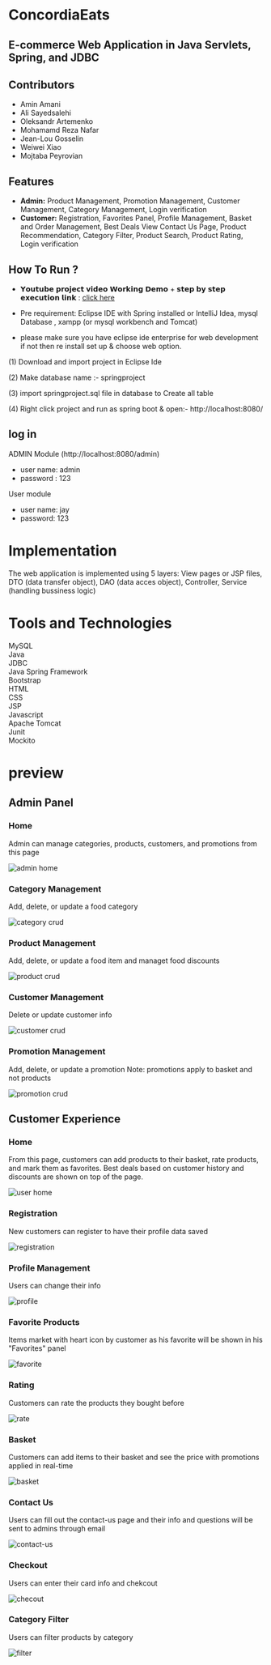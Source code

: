 # ConcordiaEats

## E-commerce Web Application in Java Servlets, Spring, and JDBC

## Contributors

- Amin Amani
- Ali Sayedsalehi
- Oleksandr Artemenko
- Mohamamd Reza Nafar
- Jean-Lou Gosselin
- Weiwei Xiao
- Mojtaba Peyrovian

## Features

- **Admin:** Product Management, Promotion Management, Customer Management, Category Management, Login verification
- **Customer:** Registration, Favorites Panel, Profile Management, Basket and Order Management, Best Deals View
  Contact Us Page, Product Recommendation, Category Filter, Product Search, Product Rating, Login verification

## How To Run ?

- 𝗬𝗼𝘂𝘁𝘂𝗯𝗲 𝗽𝗿𝗼𝗷𝗲𝗰𝘁 𝘃𝗶𝗱𝗲𝗼 𝗪𝗼𝗿𝗸𝗶𝗻𝗴 𝗗𝗲𝗺𝗼 + 𝘀𝘁𝗲𝗽 𝗯𝘆 𝘀𝘁𝗲𝗽 𝗲𝘅𝗲𝗰𝘂𝘁𝗶𝗼𝗻 𝗹𝗶𝗻𝗸 : [ click here ](https://youtu.be/c6WWdINWSlI)

- Pre requirement: Eclipse IDE with Spring installed or IntelliJ Idea, mysql Database , xampp (or mysql workbench and Tomcat)

- please make sure you have eclipse ide enterprise for web development if not then re install set up & choose web option.

(1) Download and import project in Eclipse Ide

(2) Make database name :- springproject

(3) import springproject.sql file in database to Create all table

(4) Right click project and run as spring boot & open:- http://localhost:8080/

## log in

ADMIN Module (http://localhost:8080/admin)

- user name: admin
- password : 123

User module

- user name: jay
- password: 123

# Implementation

The web application is implemented using 5 layers: View pages or JSP files, DTO (data transfer object), DAO (data acces object), Controller, Service (handling bussiness logic)

# Tools and Technologies

MySQL  
Java  
JDBC  
Java Spring Framework  
Bootstrap  
HTML  
CSS  
JSP  
Javascript  
Apache Tomcat  
Junit  
Mockito

# preview

## Admin Panel

### Home

Admin can manage categories, products, customers, and promotions from this page

![admin home](images/admin-home.png)

### Category Management

Add, delete, or update a food category

![category crud](images/category-crud.png)

### Product Management

Add, delete, or update a food item and managet food discounts

![product crud](images/product-crud.png)

### Customer Management

Delete or update customer info

![customer crud](images/customer-crud.png)

### Promotion Management

Add, delete, or update a promotion
Note: promotions apply to basket and not products

![promotion crud](images/promotion-crud.png)

## Customer Experience

### Home

From this page, customers can add products to their basket, rate products, and mark them as favorites. Best deals based on customer history and discounts are shown on top of the page.

![user home](images/user-home.png)

### Registration

New customers can register to have their profile data saved

![registration](images/registration.png)

### Profile Management

Users can change their info

![profile](images/profile.png)

### Favorite Products

Items market with heart icon by customer as his favorite will be shown in his "Favorites" panel

![favorite](images/favorite.png)

### Rating

Customers can rate the products they bought before

![rate](images/rate.png)

### Basket

Customers can add items to their basket and see the price with promotions applied in real-time

![basket](images/basket.png)

### Contact Us

Users can fill out the contact-us page and their info and questions will be sent to admins through email

![contact-us](images/contact-us.png)

### Checkout

Users can enter their card info and chekcout

![checout](images/checkout.png)

### Category Filter

Users can filter products by category

![filter](images/filter.png)
